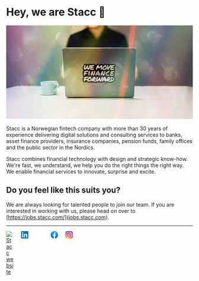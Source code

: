 # Hey, we are Stacc 👋

<img alt="We move finance forward" src="https://github.com/stacc/.github/blob/main/stacc_we-move-finance-forward.jpg">

Stacc is a Norwegian fintech company with more than 30 years of experience delivering digital solutions and consulting services to banks, asset finance providers, insurance companies, pension funds, family offices and the public sector in the Nordics.

Stacc combines financial technology with design and strategic know-how.
We're fast, we understand, we help you do the right things the right way.
We enable financial services to innovate, surprise and excite.

## Do you feel like this suits you?

We are always looking for talented people to join our team. If you are interested in working with us, please head on over to [https://jobs.stacc.com/](jobs.stacc.com).

---

<div style="display: flex; gap: 20px;">
  <a href="https://stacc.com/" style="width: 20px;" ><img src="https://stacc.com/favicon-32x32.png" alt="Stacc website" width="32" /></a>
 <a href="https://www.linkedin.com/company/stacc---the-fintech-platform-company" style="width: 20px;"><img src="https://github.com/stacc/.github/blob/main/linkedin.png" width="32" /></a>
 <a href="https://twitter.com/stacctweets" style="width: 20px;"><img style="background: black;" src="https://github.com/stacc/.github/blob/main/x.png" width="32"/></a>
 <a href="https://www.facebook.com/staccgroup" style="width: 20px;"><img src="https://github.com/stacc/.github/blob/main/fb.png" width="32" /></a>
 <a href="https://www.instagram.com/stacc_fintech/" style="width: 20px;"><img src="https://github.com/stacc/.github/blob/main/ig.png" width="32" /></a>

  </div>
